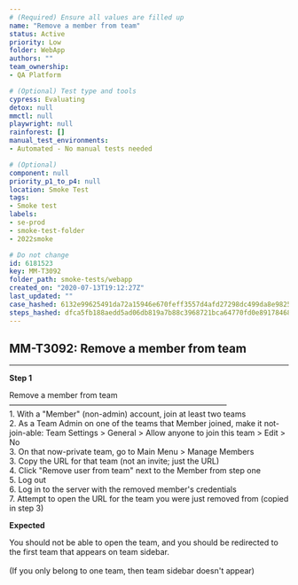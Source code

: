```yaml
---
# (Required) Ensure all values are filled up
name: "Remove a member from team"
status: Active
priority: Low
folder: WebApp
authors: ""
team_ownership: 
- QA Platform

# (Optional) Test type and tools
cypress: Evaluating
detox: null
mmctl: null
playwright: null
rainforest: []
manual_test_environments: 
- Automated - No manual tests needed

# (Optional)
component: null
priority_p1_to_p4: null
location: Smoke Test
tags: 
- Smoke test
labels: 
- se-prod
- smoke-test-folder
- 2022smoke

# Do not change
id: 6181523
key: MM-T3092
folder_path: smoke-tests/webapp
created_on: "2020-07-13T19:12:27Z"
last_updated: ""
case_hashed: 6132e99625491da72a15946e670feff3557d4afd27298dc499da8e98252b9780040b02dea8486fb80ccdbc47c8e11241
steps_hashed: dfca5fb188aedd5ad06db819a7b88c3968721bca64770fd0e89178468b9b7ed09be4b10f1b6452e4bd4f58ed512b07f1
---
```


## MM-T3092: Remove a member from team

---

**Step 1**

Remove a member from team\
————————————————————————————\
1\. With a "Member" (non-admin) account, join at least two teams\
2\. As a Team Admin on one of the teams that Member joined, make it not-join-able: Team Settings > General > Allow anyone to join this team > Edit > No\
3\. On that now-private team, go to Main Menu > Manage Members\
3\. Copy the URL for that team (not an invite; just the URL)\
4\. Click "Remove user from team" next to the Member from step one\
5\. Log out\
6\. Log in to the server with the removed member's credentials\
7\. Attempt to open the URL for the team you were just removed from (copied in step 3)

**Expected**

You should not be able to open the team, and you should be redirected to the first team that appears on team sidebar.\
\
(If you only belong to one team, then team sidebar doesn't appear)
